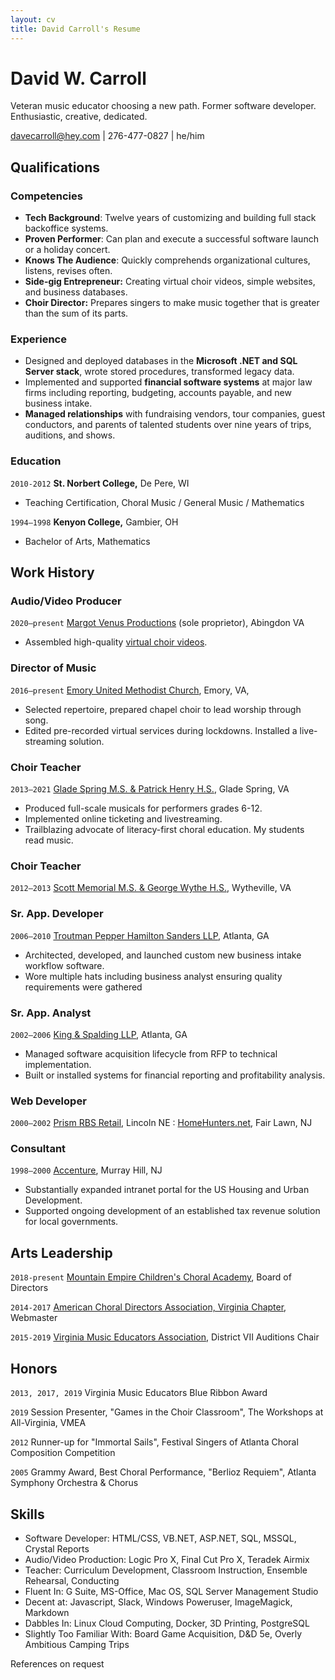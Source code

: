 ```yaml
---
layout: cv
title: David Carroll's Resume
---
```

# David W. Carroll
Veteran music educator choosing a new path. Former software developer. Enthusiastic, creative, dedicated.

<div id="webaddress">
 <a href="mailto:davecarroll@hey.com">davecarroll@hey.com</a> | 276-477-0827 | he/him
</div>

## Qualifications

### Competencies
 - **Tech Background**: Twelve years of customizing and building full stack backoffice systems.
 - **Proven Performer**: Can plan and execute a successful software launch or a holiday concert.
 - **Knows The Audience**: Quickly comprehends organizational cultures, listens, revises often.
 - **Side-gig Entrepreneur:** Creating virtual choir videos, simple websites, and business databases.
 - **Choir Director:** Prepares singers to make music together that is greater than the sum of its parts.

### Experience
 - Designed and deployed databases in the **Microsoft .NET and SQL Server stack**, wrote stored procedures, transformed legacy data.
 - Implemented and supported **financial software systems** at major law firms including reporting, budgeting, accounts payable, and new business intake.
- **Managed relationships** with fundraising vendors, tour companies, guest conductors, and parents of talented students over nine years of trips, auditions, and shows.

### Education
`2010-2012`
__St. Norbert College,__ De Pere, WI
 - Teaching Certification, Choral Music / General Music / Mathematics

 `1994—1998`
 __Kenyon College,__ Gambier, OH
 - Bachelor of Arts, Mathematics
	
## Work History

### **Audio/Video Producer**
`2020—present`
[Margot Venus Productions](https://www.facebook.com/margotvenusvideo) (sole proprietor), Abingdon VA
 - Assembled high-quality [virtual choir videos](https://www.youtube.com/watch?v=gjPVDtYvF1s).

### **Director of Music**
`2016—present`
[Emory United Methodist Church](http://www.emoryunitedmethodistchurch.com/), Emory, VA,
 - Selected repertoire, prepared chapel choir to lead worship through song.
 - Edited pre-recorded virtual services during lockdowns. Installed a live-streaming solution.

### __Choir Teacher__
`2013—2021`
[Glade Spring M.S. & Patrick Henry H.S.](http://wcs.k12.va.us/), Glade Spring, VA
 - Produced full-scale musicals for performers grades 6-12.
 - Implemented online ticketing and livestreaming.
 - Trailblazing advocate of literacy-first choral education. My students read music.

### **Choir Teacher**
`2012—2013`
[Scott Memorial M.S. & George Wythe H.S.](http://wythe.k12.va.us/), Wytheville, VA

### **Sr. App. Developer**
`2006—2010`
[Troutman Pepper Hamilton Sanders LLP](http://troutman.com), Atlanta, GA
 - Architected, developed, and launched custom new business intake workflow software.
 - Wore multiple hats including business analyst ensuring quality requirements were gathered

### **Sr. App. Analyst**
`2002—2006`
[King & Spalding LLP](http://kslaw.com), Atlanta, GA
 - Managed software acquisition lifecycle from RFP to technical implementation.
 - Built or installed systems for financial reporting and profitability analysis.

### **Web Developer**
`2000—2002` 
 [Prism RBS Retail](https://www.prismrbs.com), Lincoln NE
: [HomeHunters.net](http://homehunters.net), Fair Lawn, NJ

### **Consultant**
`1998—2000`
[Accenture](http://accenture.com), Murray Hill, NJ
 - Substantially expanded intranet portal for the US Housing and Urban Development.
 - Supported ongoing development of an established tax revenue solution for local governments.

## Arts Leadership

`2018-present`
[Mountain Empire Children's Choral Academy](https://www.meccacademy.org/), Board of Directors
 
`2014-2017`
[American Choral Directors Association, Virginia Chapter](https://www.vaacda.org/), Webmaster

`2015-2019`
[Virginia Music Educators Association](https://vcda.net/), District VII Auditions Chair

## Honors
`2013, 2017, 2019`
Virginia Music Educators Blue Ribbon Award

`2019`
Session Presenter, "Games in the Choir Classroom", The Workshops at All-Virginia, VMEA

`2012`
Runner-up for "Immortal Sails", Festival Singers of Atlanta Choral Composition Competition

`2005`
Grammy Award, Best Choral Performance, "Berlioz Requiem", Atlanta Symphony Orchestra & Chorus

## Skills
* Software Developer: HTML/CSS, VB.NET, ASP.NET, SQL, MSSQL, Crystal Reports
* Audio/Video Production: Logic Pro X, Final Cut Pro X, Teradek Airmix
* Teacher: Curriculum Development, Classroom Instruction, Ensemble Rehearsal, Conducting
* Fluent In: G Suite, MS-Office, Mac OS, SQL Server Management Studio
* Decent at: Javascript, Slack, Windows Poweruser, ImageMagick, Markdown
* Dabbles In: Linux Cloud Computing, Docker, 3D Printing, PostgreSQL
* Slightly Too Familiar With: Board Game Acquisition, D&D 5e, Overly Ambitious Camping Trips

References on request
